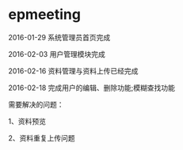 # epmeeting
2016-01-29  系统管理员首页完成

2016-02-03  用户管理模块完成

2016-02-16  资料管理与资料上传已经完成

2016-02-18   完成用户的编辑、删除功能;模糊查找功能


需要解决的问题：

1、资料预览

2、资料重复上传问题

